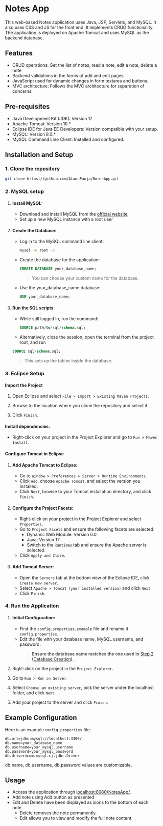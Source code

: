 # Notes App
This web-based Notes application uses Java, JSP, Servlets, and MySQL. 
It also uses CSS and JS for the front end.
It implements CRUD functionality. 
The application is deployed on Apache Tomcat and uses MySQL as the backend database.


## Features
* CRUD operations: Get the list of notes, read a note, edit a note, delete a note
* Backend validations in the forms of add and edit pages
* JavaScript used for dynamic changes in form textarea and buttons.
* MVC architecture: Follows the MVC architecture for separation of concerns.

## Pre-requisites
* Java Development Kit (JDK): Version 17
* Apache Tomcat: Version 10.*
* Eclipse IDE for Java EE Developers: Version compatible with your setup.
* MySQL: Version 8.0.*
* MySQL Command Line Client: Installed and configured.

## Installation and Setup
### 1. Clone the repository
```bash
git clone https://github.com/AtanuPanja/NotesApp.git
```
### 2. MySQL setup
   1. #### Install MySQL:
      - Download and install MySQL from the [official website](https://dev.mysql.com/downloads/installer/)
      - Set up a new MySQL instance with a root user
     
   2. #### Create the Database:
      - Log in to the MySQL command line client:
        ```bash
        mysql -u root -p
        ```
      - Create the database for the application:
        ```sql
        CREATE DATABASE your_database_name;
        ```
        > You can choose your custom name for the database.
      - Use the your_database_name database:
        ```sql
        USE your_database_name;
        ```

   3. #### Run the SQL scripts:
      - While still logged in, run the command:
        ```sql
        SOURCE path/to/sql/schema.sql;
        ```
      - Alternatively, close the session, open the terminal from the project root, and run
      ```sql
      SOURCE sql/schema.sql;
      ```
      > This sets up the tables inside the database.
### 3. Eclipse Setup
#### Import the Project
  1. Open Eclipse and select `File > Import > Existing Maven Projects`.
  
  2. Browse to the location where you clone the repository and select it.
  
  3. Click `Finish`.
  
#### Install dependencies:
- Right-click on your project in the Project Explorer and go to `Run > Maven Install`.


#### Configure Tomcat in Eclipse

  1. #### Add Apache Tomcat to Eclipse:
     - Go to `Window > Preferences > Server > Runtime Environments`.
     - Click `Add`, choose `Apache Tomcat`, and select the version you installed.
     - Click `Next`, browse to your Tomcat installation directory, and click `Finish`.
     
  2. #### Configure the Project Facets:
     - Right-click on your project in the Project Explorer and select `Properties`.
     - Go to `Project Facets` and ensure the following facets are selected:
       - Dynamic Web Module: Version 6.0
       - Java: Version 17
       - Switch to the `Runtimes` tab and ensure the Apache server is selected.
     - Click `Apply and Close`.
  	 
  3. #### Add Tomcat Server:
     - Open the `Servers` tab at the bottom view of the Eclipse IDE, click `Create new server`.
     - Select `Apache > Tomcat (your installed version)` and click `Next`.
     - Click `Finish`.
     
### 4. Run the Application
  1. #### Initial Configuration:
     - Find the `config.properties.example` file and rename it `config.properties`.
     - Edit the file with your database name, MySQL username, and password.
        > <strong>Ensure the database name matches the one used in</strong> [Step 2 (Database Creation)](#2-mysql-setup) .

  1. Right-click on the project in the `Project Explorer`.
  1. Go to `Run > Run on Server`.
  1. Select `Choose an existing server`, pick the server under the localhost folder, and click `Next`.
  1. Add your project to the server and click `Finish`.

## Example Configuration
Here is an example `config.properties` file:

```properties
db.url=jdbc:mysql://localhost:3306/
db.name=your_database_name
db.username=your_mysql_username
db.password=your_mysql_password
db.driver=com.mysql.cj.jdbc.Driver
```
db.name, db.username, db.password values are customizable.

## Usage
- Access the application through [localhost:8080/NotesApp/](localhost:8080/NotesApp/).
- Add note using Add button as presented
- Edit and Delete have been displayed as icons to the bottom of each note.
  - Delete removes the note permanently.
  - Edit allows you to view and modify the full note content.

